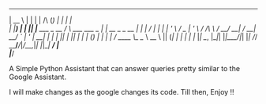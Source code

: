 
  _____       _   _                                    _     _              _   
 |  __ \     | | | |                     /\           (_)   | |            | |  
 | |__) |   _| |_| |__   ___  _ __      /  \   ___ ___ _ ___| |_ __ _ _ __ | |_ 
 |  ___/ | | | __| '_ \ / _ \| '_ \    / /\ \ / __/ __| / __| __/ _` | '_ \| __|
 | |   | |_| | |_| | | | (_) | | | |  / ____ \\__ \__ \ \__ \ || (_| | | | | |_ 
 |_|    \__, |\__|_| |_|\___/|_| |_| /_/    \_\___/___/_|___/\__\__,_|_| |_|\__|
         __/ |                                                                  
        |___/                                                                   


A Simple Python Assistant that can answer queries pretty similar to the Google Assistant.

I will make changes as the google changes its code. Till then, Enjoy !!
